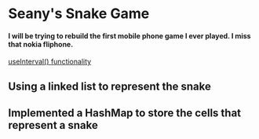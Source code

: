 # Seany's Snake Game

#### I will be trying to rebuild the **first** mobile phone game I ever played. I miss that nokia **fliphone**.

[useInterval() functionality](https://overreacted.io/making-setinterval-declarative-with-react-hooks/)

## Using a linked list to represent the snake

## Implemented a HashMap to store the cells that represent a snake
